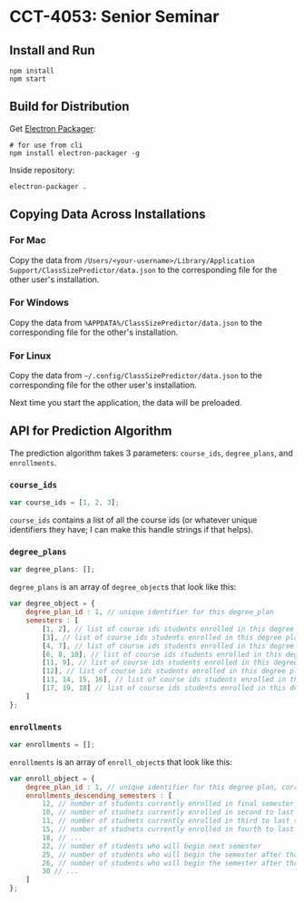 # CCT-4053: Senior Seminar

## Install and Run

```
npm install
npm start
```

## Build for Distribution

Get [Electron Packager](https://www.npmjs.com/package/electron-packager):
``` 
# for use from cli 
npm install electron-packager -g
```

Inside repository:
```
electron-packager .
```

## Copying Data Across Installations

### For Mac

Copy the data from `/Users/<your-username>/Library/Application Support/ClassSizePredictor/data.json` to the corresponding file for the other user's installation.

### For Windows

Copy the data from `%APPDATA%/ClassSizePredictor/data.json` to the corresponding file for the other's installation.

### For Linux

Copy the data from `~/.config/ClassSizePredictor/data.json` to the corresponding file for the other user's installation.

Next time you start the application, the data will be preloaded.

## API for Prediction Algorithm

The prediction algorithm takes 3 parameters: `course_ids`, `degree_plans`, and `enrollments`.

### `course_ids`

```js
var course_ids = [1, 2, 3];
```

`course_ids` contains a list of all the course ids (or whatever unique identifiers they have; I can make this handle strings if that helps).

### `degree_plans`

```js
var degree_plans: [];
```

`degree_plans` is an array of `degree_object`s that look like this:

```js
var degree_object = {
    degree_plan_id : 1, // unique identifier for this degree_plan
    semesters : [
        [1, 2], // list of course ids students enrolled in this degree plan will take their 1st semester
        [3], // list of course ids students enrolled in this degree plan will take their 2nd semester
        [4, 7], // list of course ids students enrolled in this degree plan will take their 3rd semester
        [6, 8, 10], // list of course ids students enrolled in this degree plan will take their 4th semester
        [11, 9], // list of course ids students enrolled in this degree plan will take their 5th semester
        [12], // list of course ids students enrolled in this degree plan will take their 6th semester
        [13, 14, 15, 16], // list of course ids students enrolled in this degree plan will take their 7th semester
        [17, 19, 18] // list of course ids students enrolled in this degree plan will take their 8th semester
    ]
};
```

### `enrollments`

```js
var enrollments = [];
```

`enrollments` is an array of `enroll_object`s that look like this:

```js
var enroll_object = {
    degree_plan_id : 1, // unique identifier for this degree plan, corresponds to same from degree_object above
    enrollments_descending_semesters : [
        12, // number of students currently enrolled in final semester
        10, // number of studnets currently enrolled in second to last semester
        11, // number of studnets currently enrolled in third to last semester
        15, // number of studnets currently enrolled in fourth to last semester
        18, // ...
        22, // number of students who will begin next semester
        25, // number of students who will begin the semester after that
        26, // number of students who will begin the semester after that
        30 // ...
    ]
};
```

